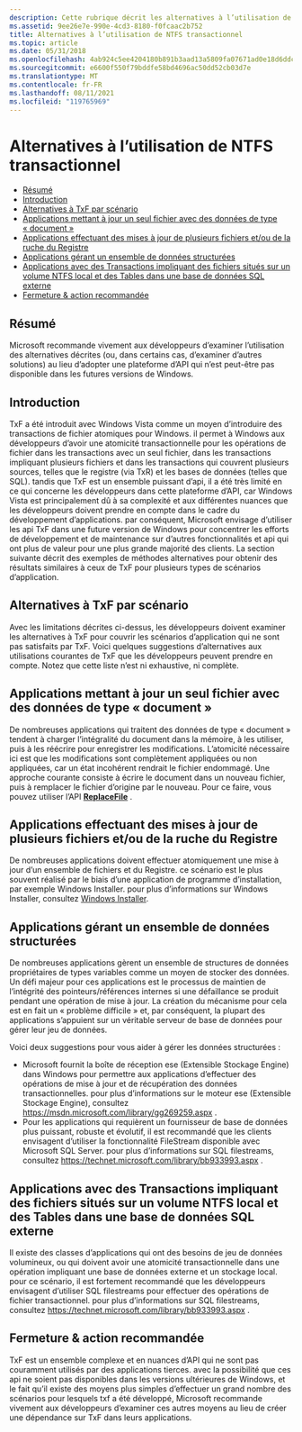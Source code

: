 ```yaml
---
description: Cette rubrique décrit les alternatives à l’utilisation de l’API NTFS transactionnelle (TxF) dans les scénarios d’utilisation courants.
ms.assetid: 9ee26e7e-990e-4cd3-8180-f0fcaac2b752
title: Alternatives à l’utilisation de NTFS transactionnel
ms.topic: article
ms.date: 05/31/2018
ms.openlocfilehash: 4ab924c5ee4204180b891b3aad13a5809fa07671ad0e18d6ddc9ce353122ac80
ms.sourcegitcommit: e6600f550f79bddfe58bd4696ac50dd52cb03d7e
ms.translationtype: MT
ms.contentlocale: fr-FR
ms.lasthandoff: 08/11/2021
ms.locfileid: "119765969"
---
```

# <a name="alternatives-to-using-transactional-ntfs"></a>Alternatives à l’utilisation de NTFS transactionnel

-   [Résumé](#abstract)
-   [Introduction](#introduction)
-   [Alternatives à TxF par scénario](#alternatives-to-txf-by-scenario)
-   [Applications mettant à jour un seul fichier avec des données de type « document »](#applications-updating-a-single-file-with-document-like-data)
-   [Applications effectuant des mises à jour de plusieurs fichiers et/ou de la ruche du Registre](#applications-performing-updates-to-multiple-files-andor-to-the-registry-hive)
-   [Applications gérant un ensemble de données structurées](#applications-managing-a-set-of-structured-data)
-   [Applications avec des Transactions impliquant des fichiers situés sur un volume NTFS local et des Tables dans une base de données SQL externe](#applications-with-transactions-involving-files-on-a-local-ntfs-volume-and-tables-in-an-external-sql-database)
-   [Fermeture & action recommandée](/windows)

## <a name="abstract"></a>Résumé

Microsoft recommande vivement aux développeurs d’examiner l’utilisation des alternatives décrites (ou, dans certains cas, d’examiner d’autres solutions) au lieu d’adopter une plateforme d’API qui n’est peut-être pas disponible dans les futures versions de Windows.

## <a name="introduction"></a>Introduction

TxF a été introduit avec Windows Vista comme un moyen d’introduire des transactions de fichier atomiques pour Windows. il permet à Windows aux développeurs d’avoir une atomicité transactionnelle pour les opérations de fichier dans les transactions avec un seul fichier, dans les transactions impliquant plusieurs fichiers et dans les transactions qui couvrent plusieurs sources, telles que le registre (via TxR) et les bases de données (telles que SQL). tandis que TxF est un ensemble puissant d’api, il a été très limité en ce qui concerne les développeurs dans cette plateforme d’API, car Windows Vista est principalement dû à sa complexité et aux différentes nuances que les développeurs doivent prendre en compte dans le cadre du développement d’applications. par conséquent, Microsoft envisage d’utiliser les api TxF dans une future version de Windows pour concentrer les efforts de développement et de maintenance sur d’autres fonctionnalités et api qui ont plus de valeur pour une plus grande majorité des clients. La section suivante décrit des exemples de méthodes alternatives pour obtenir des résultats similaires à ceux de TxF pour plusieurs types de scénarios d’application.

## <a name="alternatives-to-txf-by-scenario"></a>Alternatives à TxF par scénario

Avec les limitations décrites ci-dessus, les développeurs doivent examiner les alternatives à TxF pour couvrir les scénarios d’application qui ne sont pas satisfaits par TxF. Voici quelques suggestions d’alternatives aux utilisations courantes de TxF que les développeurs peuvent prendre en compte. Notez que cette liste n’est ni exhaustive, ni complète.

## <a name="applications-updating-a-single-file-with-document-like-data"></a>Applications mettant à jour un seul fichier avec des données de type « document »

De nombreuses applications qui traitent des données de type « document » tendent à charger l’intégralité du document dans la mémoire, à les utiliser, puis à les réécrire pour enregistrer les modifications. L’atomicité nécessaire ici est que les modifications sont complètement appliquées ou non appliquées, car un état incohérent rendrait le fichier endommagé. Une approche courante consiste à écrire le document dans un nouveau fichier, puis à remplacer le fichier d’origine par le nouveau. Pour ce faire, vous pouvez utiliser l’API [**ReplaceFile**](/windows/desktop/api/WinBase/nf-winbase-replacefilea) .

## <a name="applications-performing-updates-to-multiple-files-andor-to-the-registry-hive"></a>Applications effectuant des mises à jour de plusieurs fichiers et/ou de la ruche du Registre

De nombreuses applications doivent effectuer atomiquement une mise à jour d’un ensemble de fichiers et du Registre. ce scénario est le plus souvent réalisé par le biais d’une application de programme d’installation, par exemple Windows Installer. pour plus d’informations sur Windows Installer, consultez [Windows Installer](/windows/desktop/Msi/windows-installer-portal).

## <a name="applications-managing-a-set-of-structured-data"></a>Applications gérant un ensemble de données structurées

De nombreuses applications gèrent un ensemble de structures de données propriétaires de types variables comme un moyen de stocker des données. Un défi majeur pour ces applications est le processus de maintien de l’intégrité des pointeurs/références internes si une défaillance se produit pendant une opération de mise à jour. La création du mécanisme pour cela est en fait un « problème difficile » et, par conséquent, la plupart des applications s’appuient sur un véritable serveur de base de données pour gérer leur jeu de données.

Voici deux suggestions pour vous aider à gérer les données structurées :

-   Microsoft fournit la boîte de réception ese (Extensible Stockage Engine) dans Windows pour permettre aux applications d’effectuer des opérations de mise à jour et de récupération des données transactionnelles. pour plus d’informations sur le moteur ese (Extensible Stockage Engine), consultez <https://msdn.microsoft.com/library/gg269259.aspx> .
-   Pour les applications qui requièrent un fournisseur de base de données plus puissant, robuste et évolutif, il est recommandé que les clients envisagent d’utiliser la fonctionnalité FileStream disponible avec Microsoft SQL Server. pour plus d’informations sur SQL filestreams, consultez <https://technet.microsoft.com/library/bb933993.aspx> .

## <a name="applications-with-transactions-involving-files-on-a-local-ntfs-volume-and-tables-in-an-external-sql-database"></a>Applications avec des Transactions impliquant des fichiers situés sur un volume NTFS local et des Tables dans une base de données SQL externe

Il existe des classes d’applications qui ont des besoins de jeu de données volumineux, ou qui doivent avoir une atomicité transactionnelle dans une opération impliquant une base de données externe et un stockage local. pour ce scénario, il est fortement recommandé que les développeurs envisagent d’utiliser SQL filestreams pour effectuer des opérations de fichier transactionnel. pour plus d’informations sur SQL filestreams, consultez <https://technet.microsoft.com/library/bb933993.aspx> .

## <a name="closing--recommended-action"></a>Fermeture & action recommandée

TxF est un ensemble complexe et en nuances d’API qui ne sont pas couramment utilisés par des applications tierces. avec la possibilité que ces api ne soient pas disponibles dans les versions ultérieures de Windows, et le fait qu’il existe des moyens plus simples d’effectuer un grand nombre des scénarios pour lesquels txf a été développé, Microsoft recommande vivement aux développeurs d’examiner ces autres moyens au lieu de créer une dépendance sur TxF dans leurs applications.

 

 
